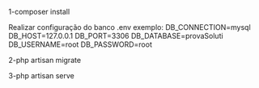 
1-composer install

Realizar configuração do banco .env
exemplo:
DB_CONNECTION=mysql
DB_HOST=127.0.0.1
DB_PORT=3306
DB_DATABASE=provaSoluti
DB_USERNAME=root
DB_PASSWORD=root

2-php artisan migrate

3-php artisan serve
